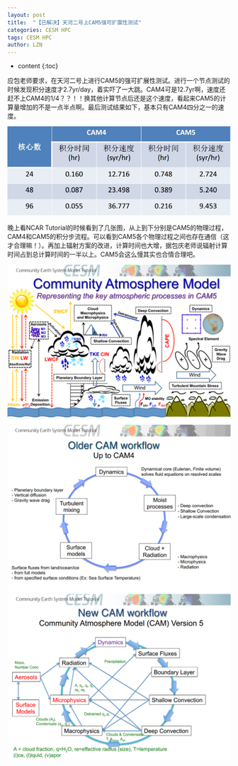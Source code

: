 ```yaml
---
layout: post
title:  "【已解决】天河二号上CAM5强可扩展性测试" 
categories: CESM HPC
tags: CESM HPC
author: LZN
---
```


* content
{:toc}

应包老师要求，在天河二号上进行CAM5的强可扩展性测试。进行一个节点测试的时候发现积分速度才2.7yr/day，着实吓了一大跳。CAM4可是12.7yr啊，速度还赶不上CAM4的1/4？？！！换其他计算节点后还是这个速度，看起来CAM5的计算量增加的不是一点半点啊。最后测试结果如下，基本只有CAM4四分之一的速度。

<a href="../uploads/2014/07/QQ图片20140730164146.jpg"><img class="alignnone size-medium wp-image-49" src="../uploads/2014/07/QQ图片20140730164146.jpg" alt="QQ图片20140730164146" width="600" /></a>

晚上看NCAR Tutorial的时候看到了几张图，从上到下分别是CAM5的物理过程，CAM4和CAM5的积分步流程。可以看到CAM5各个物理过程之间也存在通信（这才合理嘛！）。再加上辐射方案的改进，计算时间也大增，据包庆老师说辐射计算时间占到总计算时间的一半以上。CAM5会这么慢其实也合情合理吧。

<a href="../uploads/2014/07/图片1.png"><img class="alignnone size-medium wp-image-52" src="../uploads/2014/07/图片1.png" alt="图片1" width="600"/></a><a href="../uploads/2014/07/QQ截图20140731084017.gif"><img class="alignnone size-medium wp-image-50" src="../uploads/2014/07/QQ截图20140731084017.gif" alt="QQ截图20140731084017" width="600"  /></a><a href="../uploads/2014/07/QQ截图20140731084049.jpg"><img class="alignnone size-medium wp-image-51" src="../uploads/2014/07/QQ截图20140731084049.jpg" alt="QQ截图20140731084049" width="600" /></a>